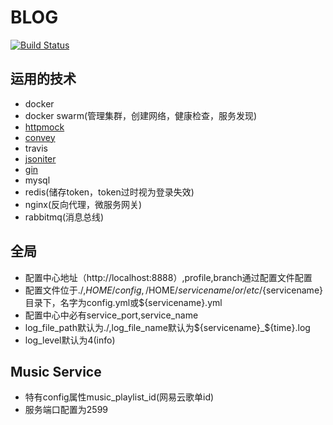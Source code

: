 # BLOG

[![Build Status](https://www.travis-ci.org/closetool/blog.svg?branch=master)](https://www.travis-ci.org/closetool/blog)

## 运用的技术

* docker
* docker swarm(管理集群，创建网络，健康检查，服务发现)
* [httpmock](https://github.com/jarcoal/httpmock)
* [convey](https://github.com/smartystreets/goconvey)
* travis
* [jsoniter](https://github.com/json-iterator/go)
* [gin](https://github.com/gin-gonic/gin)
* mysql
* redis(储存token，token过时视为登录失效)
* nginx(反向代理，微服务网关)
* rabbitmq(消息总线)

## 全局

* 配置中心地址（http://localhost:8888）,profile,branch通过配置文件配置
* 配置文件位于./,$HOME/config,/$HOME/${servicename}/ or /etc/${servicename}目录下，名字为config.yml或${servicename}.yml
* 配置中心中必有service_port,service_name
* log_file_path默认为./,log_file_name默认为${servicename}_${time}.log
* log_level默认为4(info)

## Music Service
* 特有config属性music_playlist_id(网易云歌单id)
* 服务端口配置为2599
